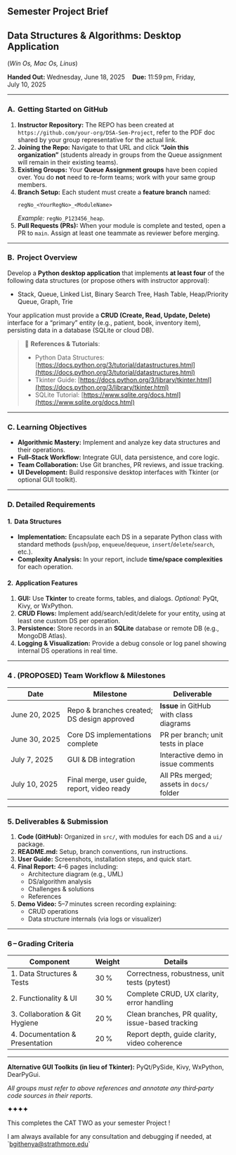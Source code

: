 ## Semester Project Brief

## &#x20;Data Structures & Algorithms: Desktop Application

(*Win Os, Mac Os, Linus*)

**Handed Out:** Wednesday, June 18, 2025  **Due:** 11:59 pm, Friday, July 10, 2025

---

### A.  Getting Started on GitHub

1. **Instructor Repository:** The REPO has been created at `https://github.com/your‑org/DSA‑Sem-Project`, refer to the PDF doc shared by your group representative for the actual link.
2. **Joining the Repo:** Navigate to that URL and click **“Join this organization”** (students already in groups from the Queue assignment will remain in their existing teams).
3. **Existing Groups:** Your **Queue Assignment groups** have been copied over. You do **not** need to re-form teams; work with your same group members.
4. **Branch Setup:** Each student must create a **feature branch** named:
   ```
   regNo_<YourRegNo>_<ModuleName>
   ```
   *Example:* `regNo_P123456_heap`.
5. **Pull Requests (PRs):** When your module is complete and tested, open a PR to `main`. Assign at least one teammate as reviewer before merging.

---

### B.  Project Overview

Develop a **Python desktop application** that implements **at least four** of the following data structures (or propose others with instructor approval):

- Stack, Queue, Linked List, Binary Search Tree, Hash Table, Heap/Priority Queue, Graph, Trie

Your application must provide a **CRUD (Create, Read, Update, Delete)** interface for a “primary” entity (e.g., patient, book, inventory item), persisting data in a database (SQLite or cloud DB).

> 🔗 **References & Tutorials**:
>
> - Python Data Structures: [https://docs.python.org/3/tutorial/datastructures.html](https://docs.python.org/3/tutorial/datastructures.html)
> - Tkinter Guide: [https://docs.python.org/3/library/tkinter.html](https://docs.python.org/3/library/tkinter.html)
> - SQLite Tutorial: [https://www.sqlite.org/docs.html](https://www.sqlite.org/docs.html)

---

### C. Learning Objectives

- **Algorithmic Mastery:** Implement and analyze key data structures and their operations.
- **Full–Stack Workflow:** Integrate GUI, data persistence, and core logic.
- **Team Collaboration:** Use Git branches, PR reviews, and issue tracking.
- **UI Development:** Build responsive desktop interfaces with Tkinter (or optional GUI toolkit).

---

### D. Detailed Requirements

#### 1.  Data Structures

- **Implementation:** Encapsulate each DS in a separate Python class with standard methods (`push`/`pop`, `enqueue`/`dequeue`, `insert`/`delete`/`search`, etc.).
- **Complexity Analysis:** In your report, include **time/space complexities** for each operation.

#### 2.  Application Features

1. **GUI:** Use **Tkinter** to create forms, tables, and dialogs. *Optional:* PyQt, Kivy, or WxPython.
2. **CRUD Flows:** Implement add/search/edit/delete for your entity, using at least one custom DS per operation.
3. **Persistence:** Store records in an **SQLite** database or remote DB (e.g., MongoDB Atlas).
4. **Logging & Visualization:** Provide a debug console or log panel showing internal DS operations in real time.

---

### 4 . (PROPOSED) Team Workflow & Milestones

| Date          | Milestone                                    | Deliverable                              |
| ------------- | -------------------------------------------- | ---------------------------------------- |
| June 20, 2025 | Repo & branches created; DS design approved  | **Issue** in GitHub with class diagrams  |
| June 30, 2025 | Core DS implementations complete             | PR per branch; unit tests in place       |
| July 7, 2025  | GUI & DB integration                         | Interactive demo in issue comments       |
| July 10, 2025 | Final merge, user guide, report, video ready | All PRs merged; assets in `docs/` folder |

---

### 5. Deliverables & Submission

1. **Code (GitHub):** Organized in `src/`, with modules for each DS and a `ui/` package.
2. **README.md:** Setup, branch conventions, run instructions.
3. **User Guide:** Screenshots, installation steps, and quick start.
4. **Final Report:** 4–6 pages including:
   - Architecture diagram (e.g., UML)
   - DS/algorithm analysis
   - Challenges & solutions
   - References
5. **Demo Video:** 5–7 minutes screen recording explaining:
   - CRUD operations
   - Data structure internals (via logs or visualizer)

---

### 6 – Grading Criteria

| Component                       | Weight | Details                                          |
| ------------------------------- | ------ | ------------------------------------------------ |
| 1. Data Structures & Tests      | 30 %   | Correctness, robustness, unit tests (pytest)     |
| 2. Functionality & UI           | 30 %   | Complete CRUD, UX clarity, error handling        |
| 3. Collaboration & Git Hygiene  | 20 %   | Clean branches, PR quality, issue-based tracking |
| 4. Documentation & Presentation | 20 %   | Report depth, guide clarity, video coherence     |

---

**Alternative GUI Toolkits (in lieu of Tkinter):** PyQt/PySide, Kivy, WxPython, DearPyGui.

*All groups must refer to above references and annotate any third‑party code sources in their reports*.

**✦✦✦✦**

This completes the CAT TWO as your semester Project !

I am always available for any consultation and debugging if needed, at \`[bgithenya@strathmore.edu](mailto\:bgithenya@strathmore.edu)\`

